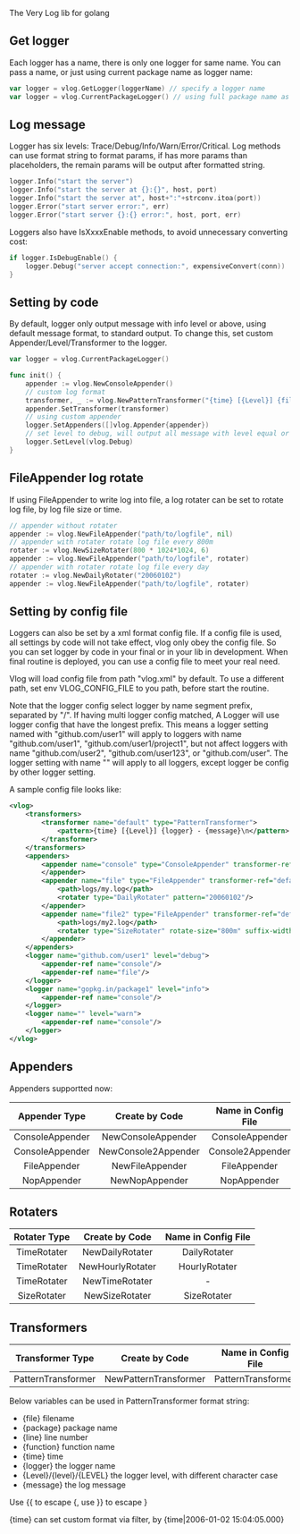 The Very Log lib for golang

## Get logger

Each logger has a name, there is only one logger for same name. You can pass a name, or just using current package name as logger name:

```go
var logger = vlog.GetLogger(loggerName) // specify a logger name
var logger = vlog.CurrentPackageLogger() // using full package name as logger name
```

## Log message

Logger has six levels: Trace/Debug/Info/Warn/Error/Critical.
Log methods can use format string to format params, if has more params than placeholders, the remain params will be output after formatted string.

```go
logger.Info("start the server")
logger.Info("start the server at {}:{}", host, port)
logger.Info("start the server at", host+":"+strconv.itoa(port))
logger.Error("start server error:", err)
logger.Error("start server {}:{} error:", host, port, err)
```

Loggers also have IsXxxxEnable methods, to avoid unnecessary converting cost:

```go
if logger.IsDebugEnable() {
	logger.Debug("server accept connection:", expensiveConvert(conn))
}
```

## Setting by code

By default, logger only output message with info level or above, using default message format, to standard output.
To change this, set custom Appender/Level/Transformer to the logger.

```go
var logger = vlog.CurrentPackageLogger()

func init() {
	appender := vlog.NewConsoleAppender()
	// custom log format
	transformer, _ := vlog.NewPatternTransformer("{time} [{Level}] {file}:{line} - {message}\n")
	appender.SetTransformer(transformer)
	// using custom appender
	logger.SetAppenders([]vlog.Appender{appender})
	// set level to debug, will output all message with level equal or higher than Debug
	logger.SetLevel(vlog.Debug)
}
```

## FileAppender log rotate

If using FileAppender to write log into file, a log rotater can be set to rotate log file, by log file size or time.

```go
// appender without rotater
appender := vlog.NewFileAppender("path/to/logfile", nil)
// appender with rotater rotate log file every 800m
rotater := vlog.NewSizeRotater(800 * 1024*1024, 6)
appender := vlog.NewFileAppender("path/to/logfile", rotater)
// appender with rotater rotate log file every day
rotater := vlog.NewDailyRotater("20060102")
appender := vlog.NewFileAppender("path/to/logfile", rotater)
```

## Setting by config file

Loggers can also be set by a xml format config file.
If a config file is used, all settings by code will not take effect, vlog only obey the config file.
So you can set logger by code in your final or in your lib in development.
When final routine is deployed, you can use a config file to meet your real need.

Vlog will load config file from path "vlog.xml" by default.
To use a different path, set env VLOG_CONFIG_FILE to you path, before start the routine.

Note that the logger config select logger by name segment prefix, separated by "/".
If having multi logger config matched, A Logger will use logger config that have the longest prefix.
This means a logger setting named with "github.com/user1" will apply to
loggers with name "github.com/user1", "github.com/user1/project1",
but not affect loggers with name "github.com/user2", "github.com/user123", or "github.com/user".
The logger setting with name "" will apply to all loggers, except logger be config by other logger setting.

A sample config file looks like:

```xml
<vlog>
    <transformers>
        <transformer name="default" type="PatternTransformer">
            <pattern>{time} [{Level}] {logger} - {message}\n</pattern>
        </transformer>
    </transformers>
    <appenders>
        <appender name="console" type="ConsoleAppender" transformer-ref="default">
        </appender>
        <appender name="file" type="FileAppender" transformer-ref="default">
            <path>logs/my.log</path>
            <rotater type="DailyRotater" pattern="20060102"/>
        </appender>
        <appender name="file2" type="FileAppender" transformer-ref="default">
            <path>logs/my2.log</path>
            <rotater type="SizeRotater" rotate-size="800m" suffix-width="6"/>
        </appender>
    </appenders>
    <logger name="github.com/user1" level="debug">
        <appender-ref name="console"/>
        <appender-ref name="file"/>
    </logger>
    <logger name="gopkg.in/package1" level="info">
        <appender-ref name="console"/>
    </logger>
    <logger name="" level="warn">
        <appender-ref name="console"/>
    </logger>
</vlog>
```

## Appenders

Appenders supportted now:

| Appender Type | Create by Code | Name in Config File |
| :------: | :------: | :------: |
| ConsoleAppender | NewConsoleAppender | ConsoleAppender |
| ConsoleAppender | NewConsole2Appender | Console2Appender |
| FileAppender | NewFileAppender | FileAppender |
| NopAppender | NewNopAppender | NopAppender |

## Rotaters

| Rotater Type | Create by Code | Name in Config File |
| :------: | :------: | :------: |
| TimeRotater | NewDailyRotater | DailyRotater |
| TimeRotater | NewHourlyRotater | HourlyRotater |
| TimeRotater | NewTimeRotater | - |
| SizeRotater | NewSizeRotater | SizeRotater |

## Transformers

| Transformer Type | Create by Code | Name in Config File |
| :------: | :------: | :------: |
| PatternTransformer | NewPatternTransformer | PatternTransformer |

Below variables can be used in PatternTransformer format string:

* {file} filename
* {package} package name
* {line} line number
* {function} function name
* {time} time
* {logger} the logger name
* {Level}/{level}/{LEVEL} the logger level, with different character case
* {message} the log message

Use {{ to escape  {, use }} to escape }

{time} can set custom format via filter, by {time|2006-01-02 15:04:05.000}

